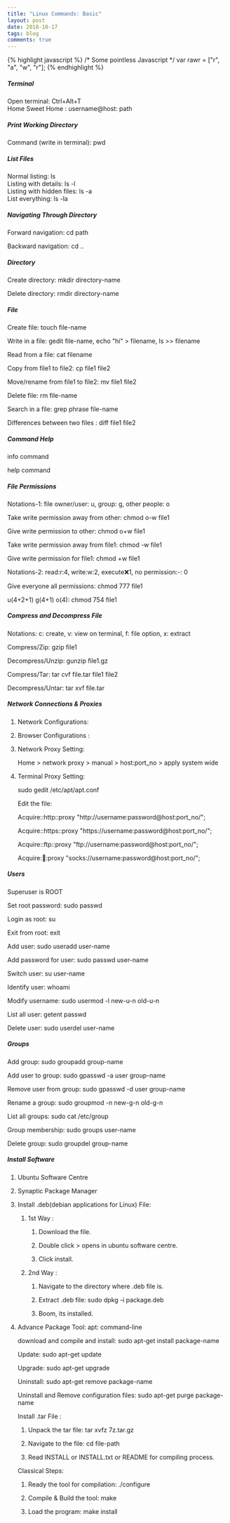 ```yaml
---
title: "Linux Commands: Basic"
layout: post
date: 2018-10-17
tags: blog
comments: true
---
```



{% highlight javascript %}
/* Some pointless Javascript */
var rawr = ["r", "a", "w", "r"];
{% endhighlight %}


#####  Terminal 

Open terminal: Ctrl+Alt+T  
Home Sweet Home : username@host: path

#####  Print Working Directory 

Command (write in terminal): pwd

#####  List Files

Normal listing: ls  
Listing with details: ls -l  
Listing with hidden files: ls -a  
List everything: ls -la  

#####  Navigating Through Directory

Forward navigation: cd path

Backward  navigation: cd ..

#####  Directory

Create directory:  mkdir directory-name

Delete  directory:  rmdir directory-name

#####  File

Create file: touch file-name

Write in a file: gedit file-name, echo "hi" > filename, ls >> filename

Read from a file: cat filename

Copy from file1 to file2: cp file1 file2

Move/rename from file1 to file2: mv file1 file2

Delete file: rm file-name

Search in a file: grep phrase file-name

Differences between two files : diff file1 file2

#####  Command Help

info command

help command

#####  File Permissions
 
 Notations-1:  file owner/user: u, group: g, other people: o
 
 Take write permission away from other: chmod o-w file1
 
 Give write permission to other: chmod o+w file1
 
 Take write permission away from file1: chmod -w file1
 
 Give write permission for file1: chmod +w file1
 
 Notations-2: read:r:4, write:w:2, execute:x:1, no permission:-: 0 
 
 Give everyone all permissions:  chmod 777 file1
 
 u(4+2+1) g(4+1) o(4): chmod 754 file1

#####  Compress and Decompress File
 
 Notations: c: create, v: view on terminal, f: file option, x: extract
 
 Compress/Zip: gzip file1
 
 Decompress/Unzip: gunzip file1.gz
 
 Compress/Tar: tar cvf file.tar file1 file2
 
 Decompress/Untar: tar xvf file.tar


#####  Network Connections & Proxies

1. Network Configurations:

2. Browser Configurations : 

3. Network Proxy Setting:

    Home > network proxy > manual > host:port_no > apply system wide

4. Terminal Proxy Setting: 

    sudo gedit /etc/apt/apt.conf
    
    Edit the file:
    
    Acquire::http::proxy "http://username:password@host:port_no/";
    
    Acquire::https::proxy "https://username:password@host:port_no/";
    
    Acquire::ftp::proxy "ftp://username:password@host:port_no/";
    
    Acquire::socks::proxy "socks://username:password@host:port_no/";

#####  Users

Superuser is  ROOT

Set root password: sudo passwd

Login as root: su

Exit from root: exit

 Add user: sudo useradd user-name
 
Add password for user: sudo passwd user-name

Switch user: su user-name

Identify user: whoami

Modify username: sudo usermod -l new-u-n old-u-n

List all user: getent passwd 

 Delete user: sudo userdel user-name
 
#####  Groups

Add group: sudo groupadd group-name

Add user to group: sudo gpasswd -a user group-name

Remove user from group: sudo gpasswd -d user group-name

Rename a group: sudo groupmod -n new-g-n old-g-n

List all groups: sudo cat /etc/group

Group membership: sudo groups user-name 

Delete group: sudo groupdel group-name

#####  Install Software 

1. Ubuntu Software Centre

2. Synaptic Package Manager

3. Install .deb(debian applications for Linux) File:

    1. 1st Way : 
    
        1. Download the file.
        
        2. Double click > opens in ubuntu software centre.
        
        3. Click install.
        
    2. 2nd Way :  
    
        1. Navigate to the directory where .deb file is.
        
        2. Extract .deb file: sudo dpkg -i package.deb
        
        3. Boom, its installed.
        
4. Advance Package Tool: apt: command-line

    download and compile and install: sudo apt-get install package-name
    
     Update: sudo apt-get update
     
     Upgrade: sudo apt-get upgrade
     
     Uninstall: sudo apt-get remove package-name
     
     Uninstall and Remove configuration files: sudo apt-get purge package-name
     
     Install .tar File :
     
    1. Unpack the tar file: tar xvfz 7z.tar.gz
    
    2. Navigate to the file: cd file-path
    
    3. Read INSTALL or INSTALL.txt or README for compiling process.
    
    Classical Steps: 
    
     1. Ready the tool for compilation: ./configure 
     
     2. Compile & Build the tool: make
     
     3. Load the program: make install 
